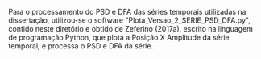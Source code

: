 Para o processamento do PSD e DFA das séries temporais utilizadas na dissertação, utilizou-se o software "Plota_Versao_2_SERIE_PSD_DFA.py", contido neste diretório e obtido de Zeferino (2017a), escrito na linguagem de programação Python, que plota a Posição X Amplitude da série temporal, e processa o PSD e DFA da série.
